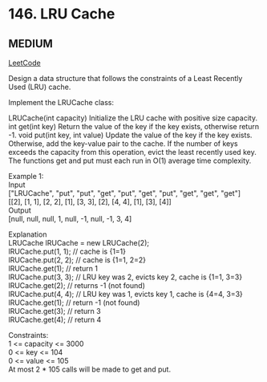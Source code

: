 # 146. LRU Cache

## MEDIUM

[LeetCode](https://leetcode.cn/problems/lru-cache/)

Design a data structure that follows the constraints of a Least Recently Used (LRU) cache.

Implement the LRUCache class:

LRUCache(int capacity) Initialize the LRU cache with positive size capacity.
int get(int key) Return the value of the key if the key exists, otherwise return -1.
void put(int key, int value) Update the value of the key if the key exists. Otherwise, add the key-value pair to the cache. If the number of keys exceeds the capacity from this operation, evict the least recently used key.
The functions get and put must each run in O(1) average time complexity.


Example 1:\
Input\
["LRUCache", "put", "put", "get", "put", "get", "put", "get", "get", "get"]\
[[2], [1, 1], [2, 2], [1], [3, 3], [2], [4, 4], [1], [3], [4]]\
Output\
[null, null, null, 1, null, -1, null, -1, 3, 4]

Explanation\
LRUCache lRUCache = new LRUCache(2);\
lRUCache.put(1, 1); // cache is {1=1}\
lRUCache.put(2, 2); // cache is {1=1, 2=2}\
lRUCache.get(1);    // return 1\
lRUCache.put(3, 3); // LRU key was 2, evicts key 2, cache is {1=1, 3=3}\
lRUCache.get(2);    // returns -1 (not found)\
lRUCache.put(4, 4); // LRU key was 1, evicts key 1, cache is {4=4, 3=3}\
lRUCache.get(1);    // return -1 (not found)\
lRUCache.get(3);    // return 3\
lRUCache.get(4);    // return 4
 

Constraints:\
1 <= capacity <= 3000\
0 <= key <= 104\
0 <= value <= 105\
At most 2 * 105 calls will be made to get and put.